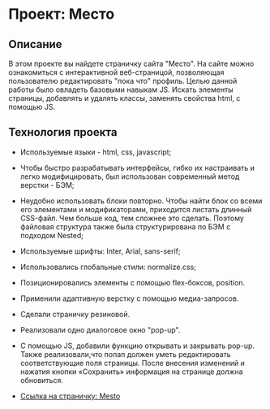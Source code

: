 # Проект: Место

## **Описание**
В этом проекте вы найдете страничку сайта "Место". На сайте можно ознакомиться c интерактивной веб-страницой, позволяющая пользователю редактировать "пока что" профиль. Целью данной работы было овладеть базовыми навыкам JS. Искать элементы страницы, добавлять и удалять классы, заменять свойства html, с помощью JS.

## **Технология проекта**
* Используемые языки - html, css, javascript;  
* Чтобы быстро разрабатывать интерфейсы, гибко их настраивать и легко модифицировать, был использован современный метод верстки - БЭМ;  
* Неудобно использовать блоки повторно. Чтобы найти блок со всеми его элементами и модификаторами, приходится листать длинный CSS-файл. Чем больше код, тем сложнее это сделать. Поэтому файловая структура также была структурирована по БЭМ с подходом Nested;  
* Используемые шрифты: Inter, Arial, sans-serif;  
* Использовались глобальные стили: normalize.css;  
* Позиционировались элементы с помощью flex-боксов, position.
* Применили адаптивную верстку с помощью медиа-запросов.
* Сделали страничку резиновой. 
* Реализовали одно диалоговое окно "pop-up".
* С помощью JS, добавили функцию открывать и закрывать pop-up. Также реализовали,что попап должен уметь редактировать соответствующие поля страницы. После внесения изменений и нажатия кнопки «Сохранить» информация на странице должна обновиться.

* [Ссылка на страничку: Mesto ](https://artur766.github.io/mesto/)



